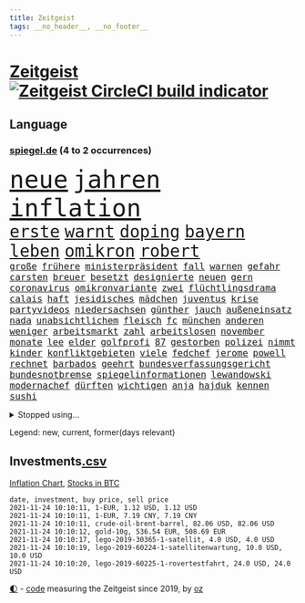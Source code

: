 ```yaml
---
title: Zeitgeist
tags: __no_header__, __no_footer__
---
```


# [Zeitgeist](https://oliz.io/zeitgeist/) [![Zeitgeist CircleCI build indicator](https://circleci.com/gh/ooz/zeitgeist.svg?style=shield)](https://circleci.com/gh/ooz/zeitgeist)

## Language

<h3><a href="https://www.spiegel.de" target="_blank">spiegel.de</a> (4 to 2 occurrences)</h3>
<p style="font-family:monospace">
<span style="font-size:32pt"><a href="news_links.html#neue" class="current">neue</a></span>
<span style="font-size:32pt"><a href="news_links.html#jahren" class="current">jahren</a></span>
<span style="font-size:32pt"><a href="news_links.html#inflation" class="current">inflation</a></span>
<br>
<span style="font-size:22pt"><a href="news_links.html#erste" class="current">erste</a></span>
<span style="font-size:22pt"><a href="news_links.html#warnt" class="current">warnt</a></span>
<span style="font-size:22pt"><a href="news_links.html#doping" class="current">doping</a></span>
<span style="font-size:22pt"><a href="news_links.html#bayern" class="current">bayern</a></span>
<span style="font-size:22pt"><a href="news_links.html#leben" class="current">leben</a></span>
<span style="font-size:22pt"><a href="news_links.html#omikron" class="new">omikron</a></span>
<span style="font-size:22pt"><a href="news_links.html#robert" class="current">robert</a></span>
<br>
<span style="font-size:12pt"><a href="news_links.html#große" class="current">große</a></span>
<span style="font-size:12pt"><a href="news_links.html#frühere" class="current">frühere</a></span>
<span style="font-size:12pt"><a href="news_links.html#ministerpräsident" class="current">ministerpräsident</a></span>
<span style="font-size:12pt"><a href="news_links.html#fall" class="current">fall</a></span>
<span style="font-size:12pt"><a href="news_links.html#warnen" class="current">warnen</a></span>
<span style="font-size:12pt"><a href="news_links.html#gefahr" class="current">gefahr</a></span>
<span style="font-size:12pt"><a href="news_links.html#carsten" class="current">carsten</a></span>
<span style="font-size:12pt"><a href="news_links.html#breuer" class="current">breuer</a></span>
<span style="font-size:12pt"><a href="news_links.html#besetzt" class="current">besetzt</a></span>
<span style="font-size:12pt"><a href="news_links.html#designierte" class="current">designierte</a></span>
<span style="font-size:12pt"><a href="news_links.html#neuen" class="current">neuen</a></span>
<span style="font-size:12pt"><a href="news_links.html#gern" class="current">gern</a></span>
<span style="font-size:12pt"><a href="news_links.html#coronavirus" class="current">coronavirus</a></span>
<span style="font-size:12pt"><a href="news_links.html#omikronvariante" class="new">omikronvariante</a></span>
<span style="font-size:12pt"><a href="news_links.html#zwei" class="current">zwei</a></span>
<span style="font-size:12pt"><a href="news_links.html#flüchtlingsdrama" class="current">flüchtlingsdrama</a></span>
<span style="font-size:12pt"><a href="news_links.html#calais" class="current">calais</a></span>
<span style="font-size:12pt"><a href="news_links.html#haft" class="current">haft</a></span>
<span style="font-size:12pt"><a href="news_links.html#jesidisches" class="new">jesidisches</a></span>
<span style="font-size:12pt"><a href="news_links.html#mädchen" class="current">mädchen</a></span>
<span style="font-size:12pt"><a href="news_links.html#juventus" class="current">juventus</a></span>
<span style="font-size:12pt"><a href="news_links.html#krise" class="current">krise</a></span>
<span style="font-size:12pt"><a href="news_links.html#partyvideos" class="new">partyvideos</a></span>
<span style="font-size:12pt"><a href="news_links.html#niedersachsen" class="current">niedersachsen</a></span>
<span style="font-size:12pt"><a href="news_links.html#günther" class="current">günther</a></span>
<span style="font-size:12pt"><a href="news_links.html#jauch" class="new">jauch</a></span>
<span style="font-size:12pt"><a href="news_links.html#außeneinsatz" class="new">außeneinsatz</a></span>
<span style="font-size:12pt"><a href="news_links.html#nada" class="new">nada</a></span>
<span style="font-size:12pt"><a href="news_links.html#unabsichtlichem" class="new">unabsichtlichem</a></span>
<span style="font-size:12pt"><a href="news_links.html#fleisch" class="current">fleisch</a></span>
<span style="font-size:12pt"><a href="news_links.html#fc" class="current">fc</a></span>
<span style="font-size:12pt"><a href="news_links.html#münchen" class="current">münchen</a></span>
<span style="font-size:12pt"><a href="news_links.html#anderen" class="current">anderen</a></span>
<span style="font-size:12pt"><a href="news_links.html#weniger" class="current">weniger</a></span>
<span style="font-size:12pt"><a href="news_links.html#arbeitsmarkt" class="current">arbeitsmarkt</a></span>
<span style="font-size:12pt"><a href="news_links.html#zahl" class="current">zahl</a></span>
<span style="font-size:12pt"><a href="news_links.html#arbeitslosen" class="current">arbeitslosen</a></span>
<span style="font-size:12pt"><a href="news_links.html#november" class="current">november</a></span>
<span style="font-size:12pt"><a href="news_links.html#monate" class="current">monate</a></span>
<span style="font-size:12pt"><a href="news_links.html#lee" class="current">lee</a></span>
<span style="font-size:12pt"><a href="news_links.html#elder" class="new">elder</a></span>
<span style="font-size:12pt"><a href="news_links.html#golfprofi" class="new">golfprofi</a></span>
<span style="font-size:12pt"><a href="news_links.html#87" class="new">87</a></span>
<span style="font-size:12pt"><a href="news_links.html#gestorben" class="current">gestorben</a></span>
<span style="font-size:12pt"><a href="news_links.html#polizei" class="current">polizei</a></span>
<span style="font-size:12pt"><a href="news_links.html#nimmt" class="current">nimmt</a></span>
<span style="font-size:12pt"><a href="news_links.html#kinder" class="current">kinder</a></span>
<span style="font-size:12pt"><a href="news_links.html#konfliktgebieten" class="new">konfliktgebieten</a></span>
<span style="font-size:12pt"><a href="news_links.html#viele" class="current">viele</a></span>
<span style="font-size:12pt"><a href="news_links.html#fedchef" class="new">fedchef</a></span>
<span style="font-size:12pt"><a href="news_links.html#jerome" class="current">jerome</a></span>
<span style="font-size:12pt"><a href="news_links.html#powell" class="current">powell</a></span>
<span style="font-size:12pt"><a href="news_links.html#rechnet" class="current">rechnet</a></span>
<span style="font-size:12pt"><a href="news_links.html#barbados" class="new">barbados</a></span>
<span style="font-size:12pt"><a href="news_links.html#geehrt" class="current">geehrt</a></span>
<span style="font-size:12pt"><a href="news_links.html#bundesverfassungsgericht" class="current">bundesverfassungsgericht</a></span>
<span style="font-size:12pt"><a href="news_links.html#bundesnotbremse" class="new">bundesnotbremse</a></span>
<span style="font-size:12pt"><a href="news_links.html#spiegelinformationen" class="current">spiegelinformationen</a></span>
<span style="font-size:12pt"><a href="news_links.html#lewandowski" class="current">lewandowski</a></span>
<span style="font-size:12pt"><a href="news_links.html#modernachef" class="new">modernachef</a></span>
<span style="font-size:12pt"><a href="news_links.html#dürften" class="current">dürften</a></span>
<span style="font-size:12pt"><a href="news_links.html#wichtigen" class="current">wichtigen</a></span>
<span style="font-size:12pt"><a href="news_links.html#anja" class="current">anja</a></span>
<span style="font-size:12pt"><a href="news_links.html#hajduk" class="new">hajduk</a></span>
<span style="font-size:12pt"><a href="news_links.html#kennen" class="current">kennen</a></span>
<span style="font-size:12pt"><a href="news_links.html#sushi" class="new">sushi</a></span>
</p>
<details>
<summary>Stopped using...</summary>
<p class="former" style="font-size:12pt">
regel(405) gerechtigkeit(404) iranische(404) regisseurin(404) unentschieden(404) verschiedene(404) anwohner(403) fühlen(403) kämpfte(403) 2016(402) atmosphäre(402) co₂(402) dienen(402) hinterlassen(402) julia(402) minderheit(402) theater(402) vergewaltigung(402) geboten(401) kurve(401) stattdessen(401) vermögen(401) zug(401) annehmen(400) entfernt(400) gehe(400) locken(400) meuthen(400) nachhaltig(400) prüfen(400) tiefe(400) unmöglich(400) versprach(400) väter(400) abgeordnete(399) appelliert(399) bundestags(399) eher(399) gott(399) humanitäre(399) rekordmeister(399) annegret(398) anzeige(398) ausgebrochen(398) eindrücke(398) entlassung(398) gefallen(398) infizieren(398) infolge(398) john(398) krampkarrenbauer(398) scheidende(398) strategie(398) street(398) vergangene(398) verteidigungsministerin(398) warnung(398) 6(397) armut(397) befinden(397) charlie(397) coronahilfen(397) dietmar(397) folgte(397) halt(397) himmel(397) homosexualität(397) israelische(397) kanzlerkandidat(397) konfrontiert(397) löst(397) pakistan(397) preisen(397) ronald(397) verbreitung(397) vorher(397) ausstieg(396) autofahrerin(396) bull(396) coronainfizierte(396) geglückt(396) geschichten(396) her(396) klimaschützer(396) meister(396) verärgert(396) wechseln(396) überlebte(396) aktuell(395) beschäftigt(395) botschaften(395) büros(395) ertragen(395) isolation(395) kauft(395) kontrollieren(395) summe(395) talent(395) update(395) ursachen(395) besonderen(394) bestes(394) bruder(394) einsatzkräfte(394) großaufgebot(394) historischen(394) rechtsextremen(394) siege(394) spott(394) terror(394) unabhängigkeit(394) vorliegt(394) weltwirtschaft(394) zwingt(394) abgang(393) brauchte(393) ddr(393) gedenken(393) gezeigt(393) ordnet(393) pocht(393) pole(393) rettungsschiff(393) springt(393) umstrittenes(393) gebraucht(392) gewässern(392) juni(392) milde(392) nahmen(392) ursprung(392) verbindung(392) amnesty(391) ausgeliefert(391) favoriten(391) flüchten(391) kandidat(391) problemen(391) reaktion(391) zählen(391) anschuldigungen(390) anthony(390) arbeitslosigkeit(390) leid(390) mancherorts(390) meinem(390) persönlich(390) r(390) scharfe(390) big(389) erbe(389) finanzieren(389) metropolen(389) rechts(389) siegte(389) volksrepublik(389) 94(388) bad(388) bestehen(388) erfindung(388) fit(388) potsdam(388) übernahme(388) auftrag(387) hunderten(387) mauer(387) stuft(387) trafen(387) unwetter(387) vorgaben(387) erkrankung(386) filme(386) fortgesetzt(386) lieferten(386) stärksten(386) wende(386) üben(386) extremen(385) gestritten(385) herzen(385) schwerem(385) vorsprung(385) zinsen(385) 4(384) 55(384) attacken(384) auskunft(384) garten(384) kommentare(384) schöne(384) verwandelt(384) wochenlang(384) zivilen(384) überlassen(384) bewertung(383) erkenntnisse(383) jennifer(383) kanzlerschaft(383) deutschem(382) schonen(382) schäuble(382) zukünftig(382) anzeichen(381) dominanz(381) düstere(381) euaustritt(381) katholische(381) leichtathletik(381) moskaus(381) prompt(381) rollt(381) zustände(381) diversität(380) echten(380) nation(380) tür(380) vorn(380) dich(379) reichsten(379) todesopfer(379) 40000(378) holocaust(378) verfehlt(378) dfbpokal(377) hessischen(377) ostsee(377) rundfunk(377) abkehr(376) erinnerung(376) sitzung(376) frisch(375) bangkok(374) jeff(374) politikerin(374) herz(373) hunger(373) real(373) startups(373) empfehlung(372) erdbeben(372) fehlten(372) freiwillig(372) labor(372) sizilien(372) klasse(371) moschee(371) museum(371) rose(371) karten(370) bartsch(369) retter(369) vertagt(368) zeigten(368) zugenommen(368) antrag(367) erstattet(367) km/h(367) laschets(367) rahmen(367) schneider(367) einblick(366) kylian(366) andrew(365) football(365) munition(365) sicherheitsgesetz(365) 36(364) boomen(364) fußballweltmeister(363) lockerungen(363) erforscht(362) hinterlässt(362) wirbel(362) enthüllungen(361) staus(360) haustür(359) bezos(358) festhalten(358) flächen(358) söhne(358) herausforderung(357) klees(357) patzt(357) präsidentschaft(356) geblieben(354) schätzen(354) ferien(352) gegenmaßnahmen(352) prägte(352) tuchel(352) überfordert(352) anderswo(350) engen(350) entbrannt(350) unterbrochen(350) vorsichtig(350) coronaimpfstoffs(349) sicherheitsvorkehrungen(348) zentimeter(348) plattform(347) spionage(347) impfdosen(345) spacex(345) beherrschen(344) missbrauchskomplex(344) rakete(344) staatsoberhaupt(344) inhaftierten(343) ausgetragen(342) service(341) farbe(340) olympiasiegerin(340) vereins(340) durchsuchen(338) vorlegen(338) häuslicher(337) entführt(336) flog(336) coronalockerungen(335) höchstens(335) möglichkeit(335) größe(332) cdu/csu(330) formen(326) rechter(326) saale(319) schärfer(316) dankt(313) würzburg(313) serviert(309) lieferketten(306) außergewöhnlich(303) befanden(300) höheres(299) unterschrift(297) knappen(295) gewinne(293) zusätzlichen(289) andy(286) anna(286) schiebt(286) gewisse(279) karriereende(279) kandidiert(275) vulkan(273) militärputsch(271) iii(270) abreise(269) silber(265) 230(264) containerschiff(261) spdkanzlerkandidat(261) 53jähriger(260) luxus(259) kaffee(256) bahnverkehr(255) relevant(255) fluggesellschaft(252) unverständnis(249) verstörend(247) abbruch(246) steuerhinterziehung(244) holten(243) gekippt(241) angefeindet(239) beschreiben(239) strebt(238) freizugeben(237) premierministerin(237) abheben(236) drohschreiben(236) elfjährigen(236) vonovia(236) ärmsten(236) konservative(235) übersehen(233) einsätzen(232) szenarien(231) mitgliedern(230) durchschnitt(229) pressefreiheit(227) kürzester(225) halbinsel(224) boxen(223) angeschlagen(222) gebeten(218) beleidigte(217) regionale(216) rekordtief(214) proben(213) tierpark(213) lieder(212) gewalttat(210) erdoğans(208) verlag(204) idol(203) fasst(202) mbappé(200) gauland(199) extremisten(198) heldin(198) aufhören(197) marc(195) institute(194) geschleudert(193) poleposition(190) verzweifelte(186) achtung(185) produkt(184) spdchef(184) dynamo(182) grünes(182) crystal(180) gestohlene(180) potsdamer(180) krieges(179) trier(179) 2013(178) übergriff(178) ausgelassen(177) begraben(177) absolute(176) partygäste(176) 25jährige(175) folgten(175) kiffen(175) elternteil(174) kerosin(174) 800(172) birgt(172) busfahrer(172) 21jährige(171) vertrieben(170) hackergruppe(169) serienmörder(169) agnes(168) antisemitische(168) bond(168) heizöl(168) maier(168) bremste(167) jonathan(167) tendenzen(167) festnehmen(166) vorurteilen(166) forscherin(164) kurzstreckenflüge(164) lehnte(164) stärkere(164) kohlekraftwerke(163) notenbank(163) palästinensische(163) peinlich(163) baum(162) bereichern(162) plakat(162) atomprogramm(161) riesiger(161) thriller(161) verwandeln(159) gegend(158) gesprungen(158) wall(158) entstand(157) verspätungen(157) flohen(156) nrwcdu(156) serbien(156) vorsicht(155) 1998(154) schwieriges(153) bürgern(150) tribüne(149) parkplatz(148) psychologen(147) geheimer(146) pandemien(145) spaziergänger(145) welterfolg(145) fotografen(144) 350000(142) urteilte(142) homophober(141) pendler(141) staatspräsidenten(141) lloyd(140) ranking(140) cumexskandal(139) end(139) kreative(139) kündigten(139) schwache(139) truppe(139) andauernde(137) finder(137) machtwechsel(136) beeindruckende(135) getrieben(135) kannibale(135) profil(135) aktueller(134) großstädter(134) sergej(134) ardern(133) jacinda(133) lkwunfall(133) neuseelands(133) trotzt(133) auswärtige(132) journal(132) denis(131) erwähnt(131) ausrücken(130) schwulen(129) tankstelle(129) vereinbarte(129) eisberge(128) jeweiligen(128) 60000(127) kontinuierlich(127) volksfest(126) aufregendsten(125) aufsichtsratschef(125) verbesserungen(124) furcht(122) 108(121) frühestens(121) küssen(121) 9(120) tätig(120) warte(120) süßes(119) verrückt(119) wandte(119) überfüllte(118) vorfreude(117) funk(116) tibet(116) verbunden(116) justizstreit(115) psychiatrie(115) operiert(114) catania(113) lukaku(113) piraten(113) romelu(113) städter(113) usmilitär(113) funktionär(111) hamburgs(111) missbrauchte(111) vergewaltigungen(111) alqaida(110) amazongründer(110) bdi(109) lesung(109) oberbayern(109) appellieren(108) belastend(108) blind(108) colorado(108) sang(108) timing(108) ätna(108) 1994(107) nationalparks(107) nähert(107) begründen(106) drohten(106) holocaustüberlebende(106) verringerter(106) verstorben(106) planet(105) stadions(105) versorgungsengpässe(105) gremium(104) hotelmitarbeiter(104) unsichtbar(104) wiegt(104) kosovo(103) nrwministerpräsident(102) statements(102) abschiebungen(101) candy(101) fällig(101) laxe(101) löbel(101) nikolas(101) türkischer(101) 31jährige(100) drohender(99) whistleblower(99) afdchef(98) brodelt(98) justizreform(98) messerstecher(98) traten(98) weibliche(98) basketballer(97) allgemeinwissen(96) klug(96) medaillen(96) vergleichen(96) wissenstest(96) konzerns(95) websites(95) weinflaschen(95) ausmaße(94) bahnübergang(93) handgreiflich(93) liebeserklärung(93) siebzigerjahren(93) streitthemen(93) visionen(93) bestzeit(92) abbauen(91) militärführung(91) verlorenen(91) überarbeitet(91) 0(90) beachvolleyballerin(90) dürren(90) geeignet(90) nachhaltiger(90) verbannt(90) angegangen(89) herd(89) spreche(89) angetreten(88) atomwaffen(88) aufnimmt(88) gestern(88) kajak(88) parlaments(88) romy(88) schwul(88) stromschlag(88) tieres(88) berühmteste(87) group(87) mieterhaushalt(87) splitterpartei(87) anschließenden(86) cumexurteil(86) erwischte(86) netzwerke(86) schmilzt(86) westküste(86) abzuwälzen(85) ereignete(85) krause(85) produktionen(85) +(84) 1999(84) beschimpfungen(84) einheimischen(84) flutkatastrophen(84) herkunftsland(84) ibiza(84) nachspielzeit(84) spritpreis(84) wmgold(84) carli(83) schwebebalken(83) uniform(83) britin(82) heike(82) hm(82) stonehenge(82) zurückgeben(82) zäh(82) eswatini(81) gewählte(81) jae(81) mswati(81) nationalkonservative(81) pfefferspray(81) swasiland(81) verstoßes(81) brillieren(80) flip(80) selbstbewusst(80) usermittler(80) zombie(80) abzuschaffen(79) angepackt(79) anhängern(79) befürchtete(79) hochrangiges(79) multipler(79) sklerose(79) umweltfreundlicher(79) bananen(78) kräftiger(78) rückgabe(78) samsungerbe(78) schönheitsidealen(78) sowjetrepublik(78) ungefragt(78) yong(78) guinea(77) gültig(77) immobilienkonzerns(77) inn(77) langweilig(77) tarifvertrag(77) neugeborenen(76) schleudern(76) bundestagspräsidium(75) senator(75) weltklimarats(75) 1956(74) gunst(74) hassnachrichten(74) häfen(74) nachbarstaaten(74) talibanherrschaft(74) wirtschaftskrise(74) wohneinheiten(74) bedürftige(73) inneren(73) kohls(73) krankenwagen(73) raucher(73) regisseurs(73) human(72) musikerin(72) rights(72) unbequeme(72) watch(72) ärztevertreter(72) einbringen(71) losgegangen(71) passagierzahlen(71) saisonspiel(71) exmann(70) hingewiesen(70) thrillern(70) werken(70) fiat(69) regierte(69) sitzordnung(69) verspürt(69) kohleverstromung(68) ligue(68) ratsam(68) spielmacher(68) uneinig(68) amokfahrt(67) diebe(67) nachlass(67) neuartige(67) neuesten(67) traut(67) desolaten(66) hindern(66) nicholas(66) samsungs(66) verwechselt(66) erklärten(65) hilferufe(65) industrienationen(65) lose(65) relativ(65) spaziergang(65) umgekippt(65) zweitgrößte(65) makler(64) revolutionierte(64) streitkräften(64) vertritt(64) wahlkampfauftakt(64) niedergeschlagen(63) pflanze(63) söhnen(63) gastarbeiter(62) geschwindigkeiten(62) poltert(62) faktoren(61) körpergröße(61) springer(61) dgb(60) erleichterung(60) fühlten(60) kooperieren(60) irritiert(59) manfred(59) starstürmer(59) teilzunehmen(59) bebte(58) einkommensteuer(58) einwanderungspolitik(58) klimawende(58) samar(58) sima(58) teamkollege(58) wachsende(58) bands(57) blaulicht(57) gelte(57) hexe(57) mastercard(57) anwendung(56) symbiose(56) 36jähriger(55) geordnete(55) geschützten(55) hamid(55) staatsbürgerin(55) staatspräsident(55) gerichtsurteil(54) staatsanwältin(54) villeneuve(54) vorüber(54) wirbelsturm(54) anhörung(53) gescheiterte(53) krieger(53) laufzeit(53) oper(53) weitergereicht(53) wiegelt(53) gehirn(52) kommissarin(52) potenziellen(52) zerrissen(52) bisweilen(51) blättern(51) weiblicher(51) 316(50) cringe(50) defekten(50) erpressung(50) immobilie(50) medienhäuser(50) neunzigern(50) telefonnummer(50) angeschlagenen(49) balloon(49) gewerkschaftsbundes(49) giuffre(49) gleichen(49) militärgeheimdienst(49) pflegekraft(49) verkehrsmittel(49) vermögender(49) versammlung(49) durchbrechen(48) erfreut(48) grote(48) innensenator(48) jasmina(48) kampfabstimmung(48) kuhnke(48) pimmel(48) tuchfühlung(48) arktis(47) gravierende(47) klum(47) rücktrittsforderungen(47) zwangsgeld(47) überreicht(47) 876(46) ausgetauscht(46) azubischerze(46) obst(46) spiegelinterview(46) stach(46) brady(45) briefen(45) neunzigerjahre(45) südkoreas(45) untätigkeit(45) adeyemi(44) eindringlich(44) europaparlament(44) heidi(44) radikalen(44) vergessenheit(44) verhütungsmittel(44) überschaubare(44) archiv(43) genfer(43) kommissionschefin(43) newcastle(43) topökonom(43) kinderinterview(42) tabelle(42) vulkanausbrüche(42) vulkane(42) w(42) zugesehen(42) bahnradsport(41) fußballers(41) handlungsdruck(41) intellektuellen(41) lille(41) machete(41) orientierung(41) osc(41) rauchen(41) wmkonkurrenten(41) beine(40) feindbild(40) kanareninsel(40) thematisieren(40) worum(40) beschwor(39) diskussionsbedarf(39) edwards(39) fußballverband(39) gegensätze(39) geheim(39) gründers(39) limburg(39) verlagen(39) atomuboote(38) auszugehen(38) berlinbrandenburg(38) urenkel(38) wayne(38) hannah(37) indopazifik(37) straftaten(37) bergbau(36) papiermangel(36) agenda(35) klägerin(35) modeste(35) riskieren(35) belange(34) durchschnittlich(34) einsparen(34) hausdurchsuchung(34) kohlestrom(34) mad(34) menschlichen(34) 53jährigen(33) dreier(33) furchner(33) gange(33) irmgard(33) koeman(33) kzsekretärin(33) liest(33) mehrfamilienhaus(32) straftäter(32) these(32) usgeheimdienst(32) verstand(32) gaskonzern(31) gefälschtem(31) solidarisch(31) fortschrittlich(30) inhalt(30) lächerlich(30) mittelfinger(30) vermitteln(30) vermögensteuer(30) überragender(30) abstinent(29) coronaeinbruch(29) freihandelsabkommen(29) fußballspiel(29) gazpromkonzern(29) jährlich(29) kriegsschiff(29) rauswurf(29) straßenbau(29) cumexgeschäften(28) fraktionsstärke(28) iranisches(28) rechtsstaatsverstößen(28) sexleben(28) wehrlos(28) bundestagsfraktion(27) dave(27) göteborg(27) suizid(27) wenigstens(27) deutschlandweit(26) europacup(26) gerald(26) itzehoe(26) mützenich(26) nullcovidstrategie(26) unterstützten(26) zugausfällen(26) comingout(25) sozialdemokrat(25) zurückgezogen(25) erstellen(24) falschinformationen(24) leder(24) nicolas(24) stephanie(24) zentralen(24) abgelegensten(23) absorbieren(23) abstriche(23) brexitkrise(23) cancel(23) culture(23) einzigen(23) faszinierend(23) gil(23) mächtig(23) notfallzulassung(23) ofarim(23) turnen(23) zusätzlicher(23) banner(22) ema(22) volksverhetzung(22) gaslieferungen(21) hochland(21) polexit(21) politisches(21) wmrhythmus(21) fernverkehr(20) geheimdienste(20) grundversorgung(20) kulturen(20) losgehen(20) miesbach(20) rechnungsprüfer(20) spielerinnen(20) staatskosten(20) tabak(20) unterkunft(20) 15gradziel(19) 78(19) blackout(19) foltervideos(19) gerhart(19) steckten(19) datenleck(18) ingwen(18) peinliches(18) rückfällig(18) schiene(18) schiitische(18) tsai(18) vergibt(18) wahldebakel(18) bedrängt(17) hinterbliebenen(17) reizgas(17) ruhig(17) streich(17) ureinwohner(17) ampelverhandler(16) massenschlägerei(16) steuerdeals(16) verprügelt(16) akzeptanz(15) erzeugt(15) hündin(15) leinwand(15) lokaler(15) toxisch(15) wohnheim(15) 151(14) 8(14) blutproben(14) dnaanalyse(14) hernández(14) lgbtqaktivisten(14) reanimieren(14) santa(14) streamer(14) abtreibungsverbot(13) amess(13) cdumachtkampf(13) einhalt(13) erna(13) express(13) meeresspiegels(13) verbrenner(13) verfärbte(13) ausgewählte(12) best(12) netflixshow(12) playstation(12) bidenregierung(11) gendern(11) grundstück(11) simuliert(11)
</p>
</details>
<p>Legend: <span class="new">new</span>, <span class="current">current</span>, <span class="former">former(days relevant)</span></p>

## Investments[.csv](investments.csv)

[Inflation Chart](https://inflationchart.com),
[Stocks in BTC](https://stonksinbtc.xyz/)

```
date, investment, buy price, sell price
2021-11-24 10:10:11, 1-EUR, 1.12 USD, 1.12 USD
2021-11-24 10:10:11, 1-EUR, 7.19 CNY, 7.19 CNY
2021-11-24 10:10:11, crude-oil-brent-barrel, 82.06 USD, 82.06 USD
2021-11-24 10:10:12, gold-10g, 536.54 EUR, 508.69 EUR
2021-11-24 10:10:17, lego-2019-30365-1-satellit, 4.0 USD, 4.0 USD
2021-11-24 10:10:19, lego-2019-60224-1-satellitenwartung, 10.0 USD, 10.0 USD
2021-11-24 10:10:20, lego-2019-60225-1-rovertestfahrt, 24.0 USD, 24.0 USD
```

<footer>
<a href="javascript:toggleTheme()" class="nav">🌓</a>
- <a href="https://github.com/ooz/zeitgeist">code</a> measuring the Zeitgeist since 2019, by <a href="https://oliz.io">oz</a>
</footer>
